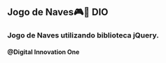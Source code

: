 ## Jogo de Naves:video_game::helicopter: DIO

### Jogo de Naves utilizando biblioteca jQuery.
#### @Digital Innovation One

